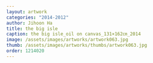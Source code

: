 ```yaml
---
layout: artwork
categories: "2014-2012"
author: Jihoon Ha
title: the big isle
caption: the big isle_oil on canvas_131×162㎝_2014
image: /assets/images/artworks/artwork063.jpg
thumb: /assets/images/artworks/thumbs/artwork063.jpg
order: 1214020
---
```

